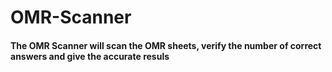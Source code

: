 # OMR-Scanner
#### The OMR Scanner will scan the OMR sheets,  verify the number of correct answers and give the accurate resuls
